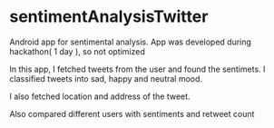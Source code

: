 sentimentAnalysisTwitter
========================

Android app for sentimental analysis. App was developed during hackathon( 1 day ), so not optimized

In this app, I fetched tweets from the user and found the sentimets. I classified tweets into sad, happy and neutral mood.

I also fetched location and address of the tweet.

Also compared different users with sentiments and retweet count
